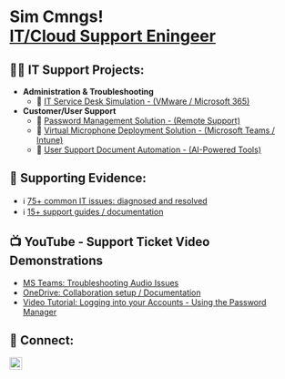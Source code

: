 <h1>Sim Cmngs! <br/><a href="https://github.com/simcmngs">IT/Cloud Support Eningeer</a></h1>

<h2>🐱‍💻 IT Support Projects:</h2>

- <b>Administration & Troubleshooting</b>
  - 💬 [IT Service Desk Simulation - (VMware / Microsoft 365)](https://github.com/SimCmngs/ITSupport-TrainingSimualtion)
- <b>Customer/User Support </b>
  - 🛅 [Password Management Solution - (Remote Support)](https://github.com/SimCmngs/PasswordManager-Implementation)
  - 📲 [Virtual Microphone Deployment Solution - (Microsoft Teams / Intune)](https://github.com/SimCmngs/MSTeamsVirtualMic-AppDeployment)
  - 📝 [User Support Document Automation - (AI-Powered Tools)](https://github.com/SimCmngs/SupportDocs-AI-Automation)

<h2>🧿 Supporting Evidence:</h2>

- ℹ [75+ common IT issues: diagnosed and resolved](https://github.com/SimCmngs/IT-IssuesDiagnosedAndResolved)
- ℹ [15+ support guides / documentation](https://github.com/SimCmngs/SupportDocs-AI-Automation)

<h2>📺 YouTube - Support Ticket Video Demonstrations</h2>

- [MS Teams: Troubleshooting Audio Issues](https://youtu.be/qudKhUeyLH0)
- [OneDrive: Collaboration setup / Documentation](https://youtu.be/JdyWYHMRDXc)
- [Video Tutorial: Logging into your Accounts - Using the Password Manager](https://youtu.be/6g3I2nGUg50)

<h2> 🤳 Connect:</h2>

[<img align="left" alt="JoshMadakor | YouTube" width="22px" src="https://cdn.jsdelivr.net/npm/simple-icons@v3/icons/youtube.svg" />][youtube]

[youtube]: https://www.youtube.com/@SimCmngs/playlists

<!--
**simcmngs/simcmngs** is a ✨ _special_ ✨ repository because its `README.md` (this file) appears on your GitHub profile.

Here are some ideas to get you started:

- 🔭 I’m currently working on ...
- 🌱 I’m currently learning ...
- 👯 I’m looking to collaborate on ...
- 🤔 I’m looking for help with ...
- 💬 Ask me about ...
- 📫 How to reach me: ...
- 😄 Pronouns: ...
- ⚡ Fun fact: ...
-->
